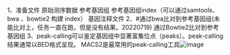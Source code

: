 1、准备文件
原始测序数据
参考基因组
参考基因组index（可以通过samtools、bwa 、bowtie2 构建 index）
基因注释文件
2、#通过bwa比对到参考基因组(未能比对上，任务一直在跑，但是没有结果。20220719)
通过Bowtie2比对到参考基因组
3、peak-calling可以鉴定基因组中显著富集位点（peaks）。peak-calling结果通常以BED格式呈现。
MACS2是最常用的peak-calling工具![image](https://user-images.githubusercontent.com/93338266/202445479-81349c75-8c43-47b9-b73e-2a6d2cf4c0dd.png)
